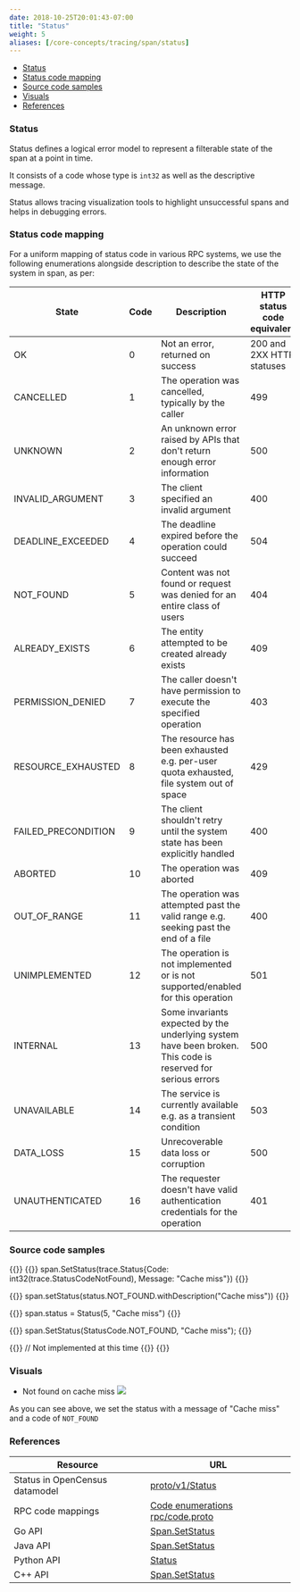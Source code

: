 ```yaml
---
date: 2018-10-25T20:01:43-07:00
title: "Status"
weight: 5
aliases: [/core-concepts/tracing/span/status]
---
```


- [Status](#status)
- [Status code mapping](#status-code-mapping)
- [Source code samples](#source-code-samples)
- [Visuals](#visuals)
- [References](#references)

### Status

Status defines a logical error model to represent a filterable state of the span at a point in time.

It consists of a code whose type is `int32` as well as the descriptive message.

Status allows tracing visualization tools to highlight unsuccessful spans and helps in debugging errors.

### Status code mapping
For a uniform mapping of status code in various RPC systems, we use the following enumerations
alongside description to describe the state of the system in span, as per:

State|Code|Description|HTTP status code equivalent
---|---|---|---
OK|0|Not an error, returned on success|200 and 2XX HTTP statuses
CANCELLED|1|The operation was cancelled, typically by the caller|499
UNKNOWN|2|An unknown error raised by APIs that don't return enough error information|500
INVALID_ARGUMENT|3|The client specified an invalid argument|400
DEADLINE_EXCEEDED|4|The deadline expired before the operation could succeed|504
NOT_FOUND|5|Content was not found or request was denied for an entire class of users|404
ALREADY_EXISTS|6|The entity attempted to be created already exists|409
PERMISSION_DENIED|7|The caller doesn't have permission to execute the specified operation|403
RESOURCE_EXHAUSTED|8|The resource has been exhausted e.g. per-user quota exhausted, file system out of space|429
FAILED_PRECONDITION|9|The client shouldn't retry until the system state has been explicitly handled|400
ABORTED|10|The operation was aborted|409
OUT_OF_RANGE|11|The operation was attempted past the valid range e.g. seeking past the end of a file|400
UNIMPLEMENTED|12|The operation is not implemented or is not supported/enabled for this operation|501
INTERNAL|13|Some invariants expected by the underlying system have been broken. This code is reserved for serious errors|500
UNAVAILABLE|14|The service is currently available e.g. as a transient condition|503
DATA_LOSS|15|Unrecoverable data loss or corruption|500
UNAUTHENTICATED|16|The requester doesn't have valid authentication credentials for the operation|401

### Source code samples

{{<tabs Go Java Python CplusPlus NodeJS>}}
{{<highlight go>}}
span.SetStatus(trace.Status{Code: int32(trace.StatusCodeNotFound), Message: "Cache miss"})
{{</highlight>}}

{{<highlight java>}}
span.setStatus(status.NOT_FOUND.withDescription("Cache miss"))
{{</highlight>}}

{{<highlight python>}}
span.status = Status(5, "Cache miss")
{{</highlight>}}

{{<highlight cpp>}}
span.SetStatus(StatusCode.NOT_FOUND, "Cache miss");
{{</highlight>}}

{{<highlight js>}}
// Not implemented at this time
{{</highlight>}}
{{</tabs>}}

### Visuals
* Not found on cache miss
![](/images/span-status-sample.png)

As you can see above, we set the status with a message of "Cache miss" and a code of `NOT_FOUND`

### References
Resource|URL
---|---
Status in OpenCensus datamodel|[proto/v1/Status](https://github.com/census-instrumentation/opencensus-proto/blob/99162e4df59df7e6f54a8a33b80f0020627d8405/src/opencensus/proto/trace/v1/trace.proto#L274-L285)
RPC code mappings|[Code enumerations rpc/code.proto](https://github.com/googleapis/googleapis/blob/caa431d9ddb71a29b14ff6bfa6ccd7c044cf9697/google/rpc/code.proto#L33-L186)
Go API|[Span.SetStatus](https://godoc.org/go.opencensus.io/trace#Span.SetStatus)
Java API|[Span.SetStatus](https://static.javadoc.io/io.opencensus/opencensus-api/0.16.1/io/opencensus/trace/Span.html#setStatus-io.opencensus.trace.Status-)
Python API|[Status](https://github.com/census-instrumentation/opencensus-python/blob/d9384fdfafebe678aef0d28a237d098f4e240ad7/opencensus/trace/status.py#L18-L64)
C++ API|[Span.SetStatus](https://github.com/census-instrumentation/opencensus-cpp/blob/c5e59c48a3c40a7da737391797423b88e93fd4bb/opencensus/trace/span.h#L142-L144)
